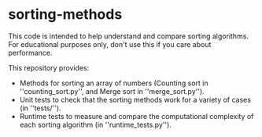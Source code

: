 # sorting-methods
This code is intended to help understand and compare sorting algorithms. For educational purposes only, don't use this if you care about performance.

This repository provides:
 - Methods for sorting an array of numbers (Counting sort in ''counting_sort.py'', and Merge sort in ''merge_sort.py''). 
 - Unit tests to check that the sorting methods work for a variety of cases (in ''tests/'').
 - Runtime tests to measure and compare the computational complexity of each sorting algorithm (in ''runtime_tests.py'').
